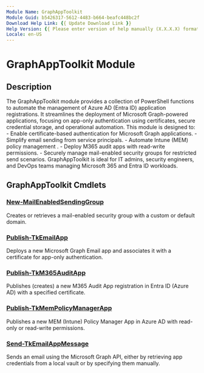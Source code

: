 ```yaml
---
Module Name: GraphAppToolkit
Module Guid: b5426317-5612-4483-b664-beafc448bc2f
Download Help Link: {{ Update Download Link }}
Help Version: {{ Please enter version of help manually (X.X.X.X) format }}
Locale: en-US
---
```


# GraphAppToolkit Module
## Description
The GraphAppToolkit module provides a collection of PowerShell functions to automate the management of Azure AD (Entra ID) application registrations. It streamlines the deployment of Microsoft Graph-powered applications, focusing on app-only authentication using certificates, secure credential storage, and operational automation. This module is designed to: - Enable certificate-based authentication for Microsoft Graph applications. - Simplify email sending from service principals. - Automate Intune (MEM) policy management . - Deploy M365 audit apps with read-write permissions. - Securely manage mail-enabled security groups for restricted send scenarios. GraphAppToolkit is ideal for IT admins, security engineers, and DevOps teams managing Microsoft 365 and Entra ID workloads.

## GraphAppToolkit Cmdlets
### [New-MailEnabledSendingGroup](New-MailEnabledSendingGroup)
Creates or retrieves a mail-enabled security group with a custom or default domain.

### [Publish-TkEmailApp](Publish-TkEmailApp)
Deploys a new Microsoft Graph Email app and associates it with a certificate for app-only authentication.

### [Publish-TkM365AuditApp](Publish-TkM365AuditApp)
Publishes (creates) a new M365 Audit App registration in Entra ID (Azure AD) with a specified certificate.

### [Publish-TkMemPolicyManagerApp](Publish-TkMemPolicyManagerApp)
Publishes a new MEM (Intune) Policy Manager App in Azure AD with read-only or read-write permissions.

### [Send-TkEmailAppMessage](Send-TkEmailAppMessage)
Sends an email using the Microsoft Graph API, either by retrieving app credentials from a local vault
or by specifying them manually.

